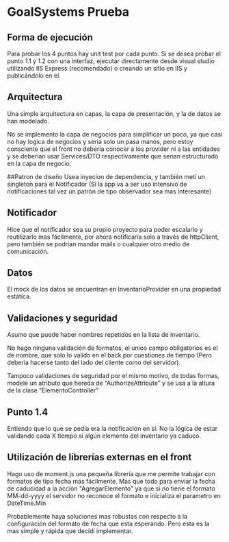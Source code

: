 # GoalSystems Prueba

## Forma de ejecución
Para probar los 4 puntos hay unit test por cada punto.
Si se desea probar el punto 1.1 y 1.2 con una interfaz, ejecutar directamente desde visual studio utilizando IIS Express (recomendado) o creando un sitio en IIS y publicándolo en el.

## Arquitectura
Una simple arquitectura en capas, la capa de presentación, y la de datos se han modelado. 

No se implemento la capa de negocios para simplificar un poco, ya que casi no hay logica de negocios y seria solo un pasa manos, 
pero estoy consciente que el front no debería conocer a los provider ni a las entidades y se deberían usar Services/DTO respectivamente que serian estructurado en la capa de negocio.

##Patron de diseño
Usea inyecion de dependencia, y también metí un singleton para el Notificador (Si la app va a ser uso intensivo de notificaciones tal vez un patrón de tipo observador sea mas interesante)

## Notificador
Hice que el notificador sea su propio proyecto para poder escalarlo y reutilizarlo mas fácilmente, por ahora notificaría solo a través de httpClient, pero también se podrían mandar mails o cualquier otro medio de comunicación.

## Datos
El mock de los datos se encuentran en InventarioProvider en una propiedad estática.

## Validaciones y seguridad
Asumo que puede haber nombres repetidos en la lista de inventario.

No hago ninguna validación de formatos, el unico campo obligatorios es el de nombre, que solo lo valido en el back por cuestiones de tiempo (Pero debería hacerse tanto del lado del cliente como del servidor).

Tampoco validaciones de seguridad por el mismo motivo, de todas formas, modele un atributo que hereda de “AuthorizeAttribute” y se usa a la altura de la clase “ElementoController” 	

## Punto 1.4
Entiendo que lo que se pedía era la notificación en si. No la lógica de estar validando cada X tiempo si algún elemento del inventario ya caduco.

## Utilización de librerías externas en el front
Hago uso de moment.js una pequeña librería que me permite trabajar con formatos de tipo fecha mas fácilmente. 
Mas que todo para enviar la fecha de caducidad a la acción "AgregarElemento" ya que si no tiene el formato MM-dd-yyyy el servidor no reconoce el formato e inicializa el parametro en DateTime.Min

Probablemente haya soluciones mas robustas con respecto a la configuración del formato de fecha que esta esperando. Pero esta es la mas simple y rápida que decidí implementar.
